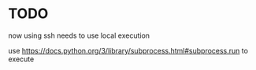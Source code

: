 # TODO

now using ssh
needs to use local execution

use https://docs.python.org/3/library/subprocess.html#subprocess.run
to execute
